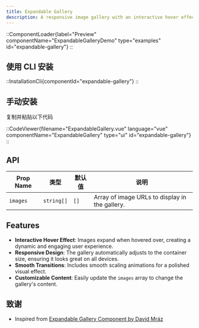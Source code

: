 ```yaml
---
title: Expandable Gallery
description: A responsive image gallery with an interactive hover effect that expands images dynamically.
---
```


::ComponentLoader{label="Preview" componentName="ExpandableGalleryDemo" type="examples" id="expandable-gallery"}
::

## 使用 CLI 安装

::InstallationCli{componentId="expandable-gallery"}
::

## 手动安装

复制并粘贴以下代码

::CodeViewer{filename="ExpandableGallery.vue" language="vue" componentName="ExpandableGallery" type="ui" id="expandable-gallery"}
::

## API

| Prop Name | 类型       | 默认值 | 说明                                           |
| --------- | ---------- | ------ | ---------------------------------------------- |
| `images`  | `string[]` | `[]`   | Array of image URLs to display in the gallery. |

## Features

- **Interactive Hover Effect**: Images expand when hovered over, creating a dynamic and engaging user experience.
- **Responsive Design**: The gallery automatically adjusts to the container size, ensuring it looks great on all devices.
- **Smooth Transitions**: Includes smooth scaling animations for a polished visual effect.
- **Customizable Content**: Easily update the `images` array to change the gallery's content.

## 致谢

- Inspired from [Expandable Gallery Component by David Mráz](https://x.com/davidm_ml/status/1872319793124282653)
